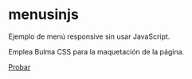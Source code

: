 # menusinjs

Ejemplo de menú responsive sin usar JavaScript.

Emplea Bulma CSS para la maquetación de la página.

[Probar](https://javguerra.github.io/menusinjs/index.html)
